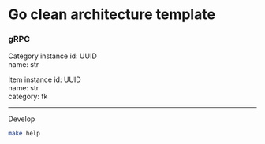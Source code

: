 # Go clean architecture template

### gRPC

Category instance
id: UUID  
name: str  


Item instance
id: UUID  
name: str  
category: fk  

---

Develop

```sh
make help
```
